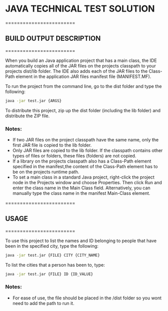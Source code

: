 # JAVA TECHNICAL TEST SOLUTION

========================
## BUILD OUTPUT DESCRIPTION
========================

When you build an Java application project that has a main class, the IDE
automatically copies all of the JAR
files on the projects classpath to your projects dist/lib folder. The IDE
also adds each of the JAR files to the Class-Path element in the application
JAR files manifest file (MANIFEST.MF).

To run the project from the command line, go to the dist folder and
type the following:

```bash
java -jar test.jar {ARGS} 
```
To distribute this project, zip up the dist folder (including the lib folder)
and distribute the ZIP file.

### Notes:

* If two JAR files on the project classpath have the same name, only the first
JAR file is copied to the lib folder.
* Only JAR files are copied to the lib folder.
If the classpath contains other types of files or folders, these files (folders)
are not copied.
* If a library on the projects classpath also has a Class-Path element
specified in the manifest,the content of the Class-Path element has to be on
the projects runtime path.
* To set a main class in a standard Java project, right-click the project node
in the Projects window and choose Properties. Then click Run and enter the
class name in the Main Class field. Alternatively, you can manually type the
class name in the manifest Main-Class element.


========================
## USAGE
========================

To use this project to list the names and ID belonging to people that have been
in the specified city, type the following:

```bash
java -jar test.jar {FILE} CITY {CITY_NAME}
```
To list the cities that a person has been to, type:
```bash
java -jar test.jar {FILE} ID {ID_VALUE}
```
### Notes:
* For ease of use, the file should be placed in the /dist folder so you wont need
to add the path to run it.
